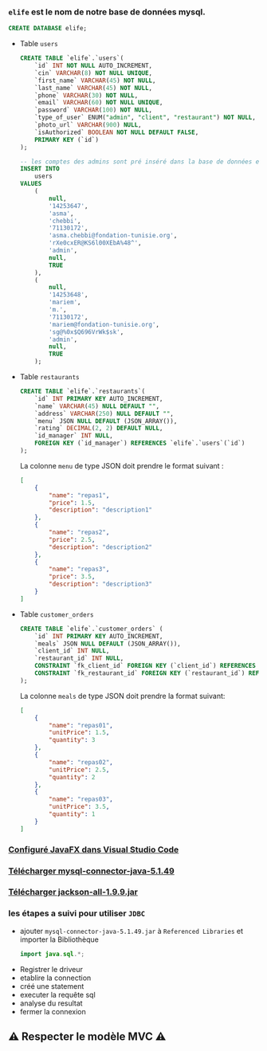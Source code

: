### `elife` est le nom de notre base de données mysql.
```sql
CREATE DATABASE elife;
```
- Table `users`
    ```sql
    CREATE TABLE `elife`.`users`(
        `id` INT NOT NULL AUTO_INCREMENT,
        `cin` VARCHAR(8) NOT NULL UNIQUE,
        `first_name` VARCHAR(45) NOT NULL,
        `last_name` VARCHAR(45) NOT NULL,
        `phone` VARCHAR(30) NOT NULL,
        `email` VARCHAR(60) NOT NULL UNIQUE,
        `password` VARCHAR(100) NOT NULL,
        `type_of_user` ENUM("admin", "client", "restaurant") NOT NULL,
        `photo_url` VARCHAR(900) NULL,
        `isAuthorized` BOOLEAN NOT NULL DEFAULT FALSE,
        PRIMARY KEY (`id`)
    );

    -- les comptes des admins sont pré inséré dans la base de données elife dans le table users
    INSERT INTO
        users
    VALUES
        (
            null,
            '14253647',
            'asma',
            'chebbi',
            '71130172',
            'asma.chebbi@fondation-tunisie.org',
            'rXe0cxER@KS6l00XEbA%48^',
            'admin',
            null,
            TRUE
        ),
        (
            null,
            '14253648',
            'mariem',
            'm.',
            '71130172',
            'mariem@fondation-tunisie.org',
            'sg@%0x$Q696VrWk$sk',
            'admin',
            null,
            TRUE
        );
    ```
- Table `restaurants`
    ```sql
    CREATE TABLE `elife`.`restaurants`(
        `id` INT PRIMARY KEY AUTO_INCREMENT,
        `name` VARCHAR(45) NULL DEFAULT "",
        `address` VARCHAR(250) NULL DEFAULT "",
        `menu` JSON NULL DEFAULT (JSON_ARRAY()),
        `rating` DECIMAL(2, 2) DEFAULT NULL,
        `id_manager` INT NULL,
        FOREIGN KEY (`id_manager`) REFERENCES `elife`.`users`(`id`)
    );
    ```
    La colonne `menu` de type JSON doit prendre le format suivant :
    ```json
    [
        {
            "name": "repas1",
            "price": 1.5,
            "description": "description1"
        },
        {
            "name": "repas2",
            "price": 2.5,
            "description": "description2"
        },
        {
            "name": "repas3",
            "price": 3.5,
            "description": "description3"
        }
    ]
    ```
- Table `customer_orders`
    ```sql
    CREATE TABLE `elife`.`customer_orders` (
        `id` INT PRIMARY KEY AUTO_INCREMENT,
        `meals` JSON NULL DEFAULT (JSON_ARRAY()),
        `client_id` INT NULL,
        `restaurant_id` INT NULL,
        CONSTRAINT `fk_client_id` FOREIGN KEY (`client_id`) REFERENCES `elife`.`users`(`id`),
        CONSTRAINT `fk_restaurant_id` FOREIGN KEY (`restaurant_id`) REFERENCES `elife`.`restaurants`(`id`)
    );
    ```
    La colonne `meals` de type JSON doit prendre la format suivant:
    ```json
    [
        {
            "name": "repas01",
            "unitPrice": 1.5, 
            "quantity": 3
        }, 
        {
            "name": "repas02",
            "unitPrice": 2.5,
            "quantity": 2
        },
        {
            "name": "repas03",
            "unitPrice": 3.5,
            "quantity": 1
        }
    ]
    ```


### [Configuré JavaFX dans Visual Studio Code](https://openjfx.io/openjfx-docs/#IDE-VSCode)
### [Télécharger mysql-connector-java-5.1.49](http://ftp.iij.ad.jp/pub/db/mysql/Downloads/Connector-J/)

### [Télécharger jackson-all-1.9.9.jar](http://www.java2s.com/Code/Jar/j/Downloadjacksonall199jar.htm)

### les étapes a suivi pour utiliser `JDBC`
- ajouter `mysql-connector-java-5.1.49.jar` à `Referenced Libraries` et importer la Bibliothèque
    ```java 
    import java.sql.*;
    ```
- Registrer le driveur
- etablire la connection
- créé une statement
- executer la requête sql
- analyse du resultat
- fermer la connexion
## :warning: Respecter le modèle MVC :warning:
